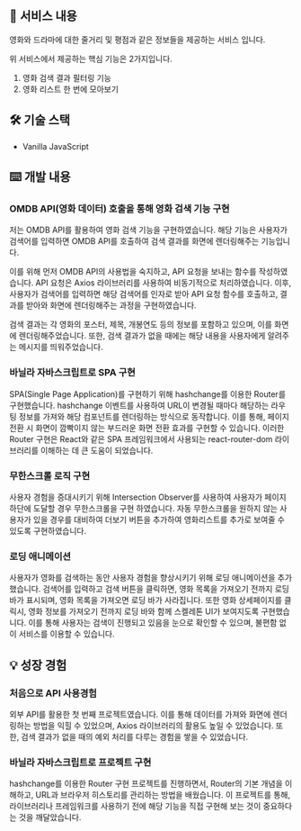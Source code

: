 ## 🔖 서비스 내용

영화와 드라마에 대한 줄거리 및 평점과 같은 정보들을 제공하는 서비스 입니다.

위 서비스에서 제공하는 핵심 기능은 2가지입니다.

1. 영화 검색 결과 필터링 기능
2. 영화 리스트 한 번에 모아보기

## 🛠 기술 스택

- Vanilla JavaScript

## ⌨️ 개발 내용

### OMDB API(영화 데이터) 호출을 통해 영화 검색 기능 구현

저는 OMDB API를 활용하여 영화 검색 기능을 구현하였습니다. 해당 기능은 사용자가 검색어를 입력하면 OMDB API를 호출하여 검색 결과를 화면에 렌더링해주는 기능입니다.

이를 위해 먼저 OMDB API의 사용법을 숙지하고, API 요청을 보내는 함수를 작성하였습니다. API 요청은 Axios 라이브러리를 사용하여 비동기적으로 처리하였습니다. 이후, 사용자가 검색어를 입력하면 해당 검색어를 인자로 받아 API 요청 함수를 호출하고, 결과를 받아와 화면에 렌더링해주는 과정을 구현하였습니다.

검색 결과는 각 영화의 포스터, 제목, 개봉연도 등의 정보를 포함하고 있으며, 이를 화면에 렌더링해주었습니다. 또한, 검색 결과가 없을 때에는 해당 내용을 사용자에게 알려주는 메시지를 띄워주었습니다.

### 바닐라 자바스크립트로 SPA 구현

SPA(Single Page Application)를 구현하기 위해 hashchange를 이용한 Router를 구현했습니다. hashchange 이벤트를 사용하여 URL이 변경될 때마다 해당하는 라우팅 정보를 가져와 해당 컴포넌트를 렌더링하는 방식으로 동작합니다. 이를 통해, 페이지 전환 시 화면이 깜빡이지 않는 부드러운 화면 전환 효과를 구현할 수 있습니다. 이러한 Router 구현은 React와 같은 SPA 프레임워크에서 사용되는 react-router-dom 라이브러리를 이해하는 데 큰 도움이 되었습니다.

### 무한스크롤 로직 구현

사용자 경험을 증대시키기 위해 Intersection Observer를 사용하여 사용자가 페이지 하단에 도달할 경우 무한스크롤을 구현 하였습니다.
자동 무한스크롤을 원하지 않는 사용자가 있을 경우를 대비하여 더보기 버튼을 추가하여 영화리스트를 추가로 보여줄 수 있도록 구현하였습니다.

### 로딩 애니메이션

사용자가 영화를 검색하는 동안 사용자 경험을 향상시키기 위해 로딩 애니메이션을 추가했습니다. 검색어를 입력하고 검색 버튼을 클릭하면, 영화 목록을 가져오기 전까지 로딩 바가 표시되며, 영화 목록을 가져오면 로딩 바가 사라집니다. 또한 영화 상세페이지를 클릭시, 영화 정보를 가져오기 전까지 로딩 바와 함께 스켈레톤 UI가 보여지도록 구현했습니다. 이를 통해 사용자는 검색이 진행되고 있음을 눈으로 확인할 수 있으며, 불편함 없이 서비스를 이용할 수 있습니다.

## 💡 성장 경험

### 처음으로 API 사용경험

외부 API를 활용한 첫 번째 프로젝트였습니다. 이를 통해 데이터를 가져와 화면에 렌더링하는 방법을 익힐 수 있었으며, Axios 라이브러리의 활용도 높일 수 있었습니다. 또한, 검색 결과가 없을 때의 예외 처리를 다루는 경험을 쌓을 수 있었습니다.

### 바닐라 자바스크립트로 프로젝트 구현

hashchange를 이용한 Router 구현 프로젝트를 진행하면서, Router의 기본 개념을 이해하고, URL과 브라우저 히스토리를 관리하는 방법을 배웠습니다. 이 프로젝트를 통해, 라이브러리나 프레임워크를 사용하기 전에 해당 기능을 직접 구현해 보는 것이 중요하다는 것을 깨달았습니다.

